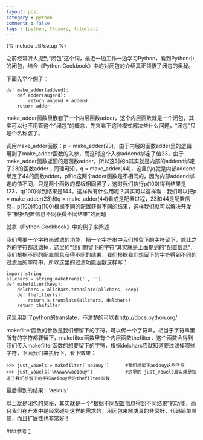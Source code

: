 ```yaml
---
layout: post
category : python
comments : false
tags : [python, Closure, tutorial]
---
```

{% include JB/setup %}

之前经常听人提到“闭包”这个词，最近一边工作一边学习Python，看到Python中的闭包，结合《Python Cookbook》中的对闭包的介绍真正领悟了闭包的奥秘。

下面先举个例子：

    def make_adder(addend):
        def adder(augend):
            return augend + addend
        return adder

make_adder函数里嵌套了一个内层函数adder，这个内层函数就是一个闭包，其实可以也不用管这个“闭包”的概念，先来看下这种模式解决些什么问题，“闭包”只是个名称罢了。

调用make_adder函数：p = make_adder(23)，由于内层的函数adder里的逻辑用到了make_adder函数的入参，而这时这个入参addend绑定了值23，由于make_adder函数返回的是函数adder，所以这时的p其实就是内部的addend绑定了23的函数adder；同理可知，q = make_adder(44)，这里的q就是内部addend绑定了44的函数adder，p和q这两个adder函数是不相同的，因为内部addend绑定的值不同，只是两个函数的模板相同罢了，这时我们执行p(100)得到结果是123，q(100)得到结果是144。这样做有什么用呢？其实可以这样看：我们可以把p = make_adder(23)和q = make_adder(44)看成是配置过程，23和44是配置信息，p(100)和q(100)根据不同的配置获得不同的结果，这样我们就可以解决开发中“根据配置信息不同获得不同结果”的问题

就拿《Python Cookbook》中的例子来阐述

我们需要一个字符串过滤的功能，把一个字符串中我们想留下的字符留下，除此之外的字符都过滤掉，这里的“我们想留下的字符”其实就是上面提到的"配置信息"，我们根据不同的配置信息获得不同的结果，我们根据我们想留下的字符得到不同的过滤后的字符串，所以这里的过滤功能函数这样写：

	import string
	allchars = string.maketrans('', '')
	def makefilter(keep):
		delchars = allchars.translate(allchars, keep)
		def thefilter(s):
		    return s.translate(allchars, delchars)
		return thefilter

这里用到了python的translate，不清楚的可以看http://docs.python.org/

makefilter函数的参数是我们想留下的字符，可以传一个字符串，相当于字符串里所有的字符都要留下，makefilter函数里有个内层函数thefilter，这个函数会得到我们传入makefilter函数的想要留下的字符，根据delchars它就知道要过滤掉哪些字符，下面我们来执行下，看下效果：

	>>> just_vowels = makefilter('aeiouy')      #我们想留下aeiouy这些字符
	>>> just_vowels('wwwwwwwaeiouy')            #这里的 just_vowels其实就是知道了我们想留下的字符aeiouy后的thefilter函数
最后得到的结果：'aeiouy'

以上就是闭包的奥秘，其实就是一个“根据不同配置信息得到不同结果”的功能，而且我们在开发中是经常碰到这样的需求的，用闭包来解决真的非常好，代码简单易懂，而且扩展性也非常好！

###参考
[1](http://blackgu.blogbus.com/logs/171867049.html)

